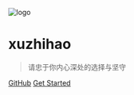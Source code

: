 ![logo](https://docsify.js.org/_media/icon.svg)

# xuzhihao

> 请忠于你内心深处的选择与坚守


[GitHub](https://github.com/xuzhihao-java/xuzhihao-java.github.io)
[Get Started](README.md)
